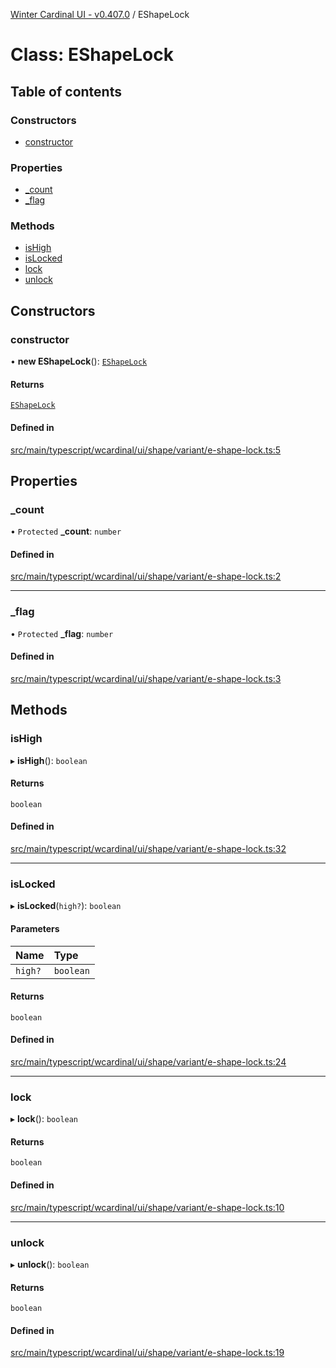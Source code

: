 [Winter Cardinal UI - v0.407.0](../index.md) / EShapeLock

# Class: EShapeLock

## Table of contents

### Constructors

- [constructor](EShapeLock.md#constructor)

### Properties

- [\_count](EShapeLock.md#_count)
- [\_flag](EShapeLock.md#_flag)

### Methods

- [isHigh](EShapeLock.md#ishigh)
- [isLocked](EShapeLock.md#islocked)
- [lock](EShapeLock.md#lock)
- [unlock](EShapeLock.md#unlock)

## Constructors

### constructor

• **new EShapeLock**(): [`EShapeLock`](EShapeLock.md)

#### Returns

[`EShapeLock`](EShapeLock.md)

#### Defined in

[src/main/typescript/wcardinal/ui/shape/variant/e-shape-lock.ts:5](https://github.com/winter-cardinal/winter-cardinal-ui/blob/v0.407.0/src/main/typescript/wcardinal/ui/shape/variant/e-shape-lock.ts#L5)

## Properties

### \_count

• `Protected` **\_count**: `number`

#### Defined in

[src/main/typescript/wcardinal/ui/shape/variant/e-shape-lock.ts:2](https://github.com/winter-cardinal/winter-cardinal-ui/blob/v0.407.0/src/main/typescript/wcardinal/ui/shape/variant/e-shape-lock.ts#L2)

___

### \_flag

• `Protected` **\_flag**: `number`

#### Defined in

[src/main/typescript/wcardinal/ui/shape/variant/e-shape-lock.ts:3](https://github.com/winter-cardinal/winter-cardinal-ui/blob/v0.407.0/src/main/typescript/wcardinal/ui/shape/variant/e-shape-lock.ts#L3)

## Methods

### isHigh

▸ **isHigh**(): `boolean`

#### Returns

`boolean`

#### Defined in

[src/main/typescript/wcardinal/ui/shape/variant/e-shape-lock.ts:32](https://github.com/winter-cardinal/winter-cardinal-ui/blob/v0.407.0/src/main/typescript/wcardinal/ui/shape/variant/e-shape-lock.ts#L32)

___

### isLocked

▸ **isLocked**(`high?`): `boolean`

#### Parameters

| Name | Type |
| :------ | :------ |
| `high?` | `boolean` |

#### Returns

`boolean`

#### Defined in

[src/main/typescript/wcardinal/ui/shape/variant/e-shape-lock.ts:24](https://github.com/winter-cardinal/winter-cardinal-ui/blob/v0.407.0/src/main/typescript/wcardinal/ui/shape/variant/e-shape-lock.ts#L24)

___

### lock

▸ **lock**(): `boolean`

#### Returns

`boolean`

#### Defined in

[src/main/typescript/wcardinal/ui/shape/variant/e-shape-lock.ts:10](https://github.com/winter-cardinal/winter-cardinal-ui/blob/v0.407.0/src/main/typescript/wcardinal/ui/shape/variant/e-shape-lock.ts#L10)

___

### unlock

▸ **unlock**(): `boolean`

#### Returns

`boolean`

#### Defined in

[src/main/typescript/wcardinal/ui/shape/variant/e-shape-lock.ts:19](https://github.com/winter-cardinal/winter-cardinal-ui/blob/v0.407.0/src/main/typescript/wcardinal/ui/shape/variant/e-shape-lock.ts#L19)
